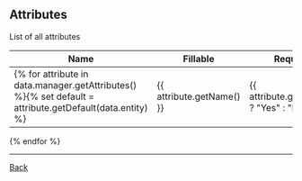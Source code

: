 ## Attributes

List of all attributes

| Name | Fillable | Required | Unique | Default | Comment |
|------|----------|----------|--------|---------|---------|
{% for attribute in data.manager.getAttributes() %}{% set default = attribute.getDefault(data.entity) %}| {{ attribute.getName() }} | {{ attribute.getFillable() ? "Yes" : "No" }} | {{ attribute.getRequired() ? "Yes" : "No" }} | {{ attribute.getUnique() ? "Yes" : "No" }} | {{ default ? default : "/" }} | {{ attribute.getComment() | raw }}
{% endfor %}

---
[Back](index.md)